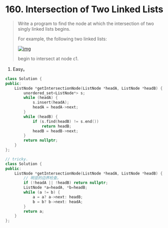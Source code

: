 # 160. Intersection of Two Linked Lists

> Write a program to find the node at which the intersection of two singly linked lists begins.
>
> For example, the following two linked lists:
>
> [![img](https://assets.leetcode.com/uploads/2018/12/13/160_statement.png)](https://assets.leetcode.com/uploads/2018/12/13/160_statement.png)
>
> begin to intersect at node c1.

1. Easy。

```cpp
class Solution {
public:
    ListNode *getIntersectionNode(ListNode *headA, ListNode *headB) {
        unordered_set<ListNode*> s;
        while (headA) {
            s.insert(headA);
            headA = headA->next;
        }
        while (headB) {
            if (s.find(headB) != s.end())
                return headB;
            headB = headB->next;
        }
        return nullptr;
    }
};
```

```cpp
// tricky.
class Solution {
public:
    ListNode *getIntersectionNode(ListNode *headA, ListNode *headB) {
        // 明显的边界检查。
        if (!headA || !headB) return nullptr;
        ListNode *a=headA, *b=headB;
        while (a != b) {
            a = a? a->next: headB;
            b = b? b->next: headA;
        }
        return a;
    }
};
```

